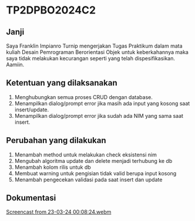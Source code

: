 # TP2DPBO2024C2
## Janji
Saya Franklin Impianro Turnip mengerjakan Tugas Praktikum dalam mata kuliah Desain Pemrograman Berorientasi Objek untuk keberkahannya maka saya tidak melakukan kecurangan seperti yang telah dispesifikasikan. Aamiin.

## Ketentuan yang dilaksanakan
1. Menghubungkan semua proses CRUD dengan database.
2. Menampilkan dialog/prompt error jika masih ada input yang kosong saat insert/update.
3. Menampilkan dialog/prompt error jika sudah ada NIM yang sama saat insert.

## Perubahan yang dilakukan
1. Menambah method untuk melakukan check eksistensi nim
2. Mengubah algoritma update dan delete menjadi terhubung ke db
3. Menambah kolom rilis untuk db
4. Membuat warning untuk pengisian tidak valid berupa input kosong
5. Menambah pengecekan validasi pada saat insert dan update

## Dokumentasi
[Screencast from 23-03-24 00:08:24.webm](https://github.com/FITurnip/TP2DPBO2024C2/assets/119851319/56f0387d-bd1f-4ae4-844a-7ab387c95257)

